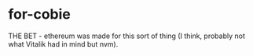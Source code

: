 # for-cobie
THE BET - ethereum was made for this sort of thing (I think, probably not what Vitalik had in mind but nvm).
